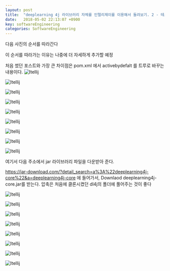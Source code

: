 ```yaml
---
layout: post
title:  "deeplearning 4j 라이브러리 자체를 인텔리제이를 이용해서 돌려보기. 2 - 테스팅 환경 설정"
date:   2018-05-02 22:13:07 +0900
key: softwareEngineering 
categories: SoftwareEngineering 
---
```


다음 사진의 순서를 따라간다

이 순서를 따라가는 이유는 나중에 더 자세하게 추가할 예정

처음 썼던 포스트와 가장 큰 차이점은 pom.xml 에서 activebydefalt 를 트루로 바꾸는 내용이다.
![Itellij]({{"/assets/img100.png"}})

![Itellij]({{"/assets/img106.png"}})

![Itellij]({{"/assets/img107.png"}})

![Itellij]({{"/assets/img108.png"}})

![Itellij]({{"/assets/img109.png"}})

![Itellij]({{"/assets/img110.png"}})

![Itellij]({{"/assets/img111.png"}})

![Itellij]({{"/assets/img112.png"}})

![Itellij]({{"/assets/img113.png"}})

여기서 다음 주소에서 jar 라이브러리 파일을 다운받아 준다.

https://jar-download.com/?detail_search=a%3A%22deeplearning4j-core%22&a=deeplearning4j-core
에 들어가서, Downlaod deeplearning4j-core.jar를 받는다. 압축은 처음에 클론시켰던 dl4j의 폴더에 풀어주는 것이 좋다


![Itellij]({{"/assets/img016.png"}})

![Itellij]({{"/assets/img114.png"}})

![Itellij]({{"/assets/img115.png"}})

![Itellij]({{"/assets/img116.png"}})

![Itellij]({{"/assets/img117.png"}})

![Itellij]({{"/assets/img118.png"}})

![Itellij]({{"/assets/img119.png"}})

![Itellij]({{"/assets/img120.png"}})





[dl4j]: https://deeplearning4j.org/
[https://github.com/mindgitrwx/deeplearning4j]: https://github.com/mindgitrwx/deeplearning4j
[jekyll-docs]: https://jekyllrb.com/docs/home
[jekyll-gh]:   https://github.com/jekyll/jekyll
[jekyll-talk]: https://talk.jekyllrb.com/

